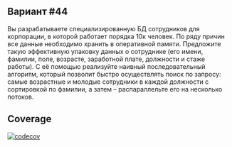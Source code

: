 
## Вариант #44

Вы разрабатываете специализированную БД сотрудников для корпорации, в которой работает порядка 10к человек. По ряду причин все данные необходимо хранить в оперативной памяти. Предложите такую эффективную упаковку данных о сотруднике (его имени, фамилии, поле, возрасте, заработной плате, должности и стаже работы). С её помощью реализуйте наивный последовательный алгоритм, который позволит быстро осуществлять поиск по запросу: самые возрастные и молодые сотрудники в каждой должности с сортировкой по фамилии, а затем – распараллельте его на несколько потоков.

## Coverage
[![codecov](https://codecov.io/gh/MaksKos/Homework_C_2/branch/main/graph/badge.svg?token=0L00KL327A)](https://codecov.io/gh/MaksKos/Homework_C_2)